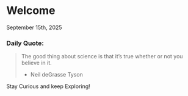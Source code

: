 # Welcome

September 15th, 2025

### Daily Quote:
> The good thing about science is that it’s true whether or not you believe in it.
> 	- Neil deGrasse Tyson

Stay Curious and keep Exploring!
